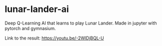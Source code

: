 # lunar-lander-ai

Deep Q-Learning AI that learns to play Lunar Lander. Made in jupyter with pytorch and gymnasium.

Link to the result: https://youtu.be/-2WlDjBQL-U
